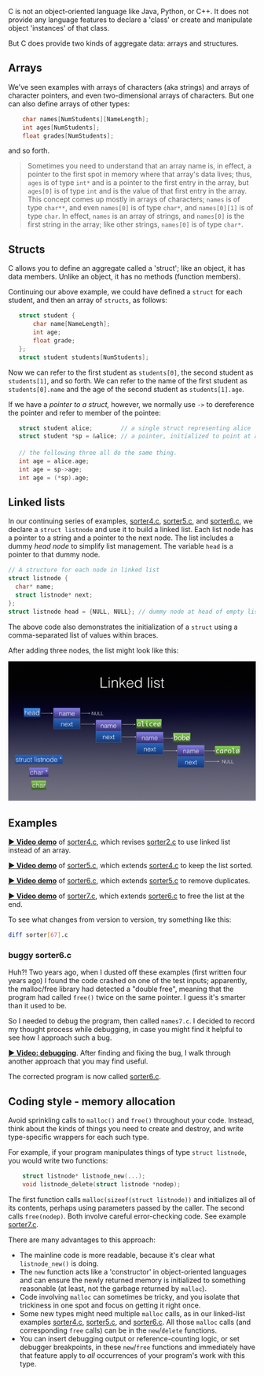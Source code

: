 C is not an object-oriented language like Java, Python, or C++.
It does not provide any language features to declare a 'class' or create and manipulate object 'instances' of that class.

But C does provide two kinds of aggregate data: arrays and structures.

## Arrays

We've seen examples with arrays of characters (aka strings) and arrays of character pointers, and even two-dimensional arrays of characters.
But one can also define arrays of other types:

```c
	char names[NumStudents][NameLength];
	int ages[NumStudents];
	float grades[NumStudents];
```

and so forth.

> Sometimes you need to understand that an array name is, in effect, a pointer to the first spot in memory where that array's data lives; thus, `ages` is of type `int*` and is a pointer to the first entry in the array, but `ages[0]` is of type `int` and is the value of that first entry in the array.
> This concept comes up mostly in arrays of characters; `names` is of type `char**`, and even `names[0]` is of type `char*`, and `names[0][1]` is of type `char`.
> In effect, `names` is an array of strings, and `names[0]` is the first string in the array; like other strings, `names[0]` is of type `char*`.

## Structs

C allows you to define an aggregate called a 'struct'; like an object, it has data members.
Unlike an object, it has no methods (function members).

Continuing our above example, we could have defined a `struct` for each student, and then an array of `structs`, as follows:

```c
   struct student {
       char name[NameLength];
       int age;
       float grade;
   };
   struct student students[NumStudents];
```

Now we can refer to the first student as `students[0]`, the second student as `students[1]`, and so forth.
We can refer to the name of the first student as `students[0].name` and the age of the second student as `students[1].age`.

If we have a *pointer to a struct,* however, we normally use `->` to dereference the pointer and refer to member of the pointee:

```c
   struct student alice;        // a single struct representing alice
   struct student *sp = &alice; // a pointer, initialized to point at alice

   // the following three all do the same thing.
   int age = alice.age;
   int age = sp->age;
   int age = (*sp).age;
```


## Linked lists

In our continuing series of examples, [sorter4.c](https://github.com/CS50Dartmouth21FS1/examples/blob/main/sorter4.c), [sorter5.c](https://github.com/CS50Dartmouth21FS1/examples/blob/main/sorter4.c), and [sorter6.c](https://github.com/CS50Dartmouth21FS1/examples/blob/main/sorter6.c), we declare a `struct listnode` and use it to build a linked list.
Each list node has a pointer to a string and a pointer to the next node.
The list includes a dummy *head node* to simplify list management.
The variable `head` is a pointer to that dummy node.

```c
// A structure for each node in linked list
struct listnode {
  char* name;
  struct listnode* next;
};
struct listnode head = {NULL, NULL}; // dummy node at head of empty list
```

The above code also demonstrates the initialization of a `struct` using a comma-separated list of values within braces.

After adding three nodes, the list might look like this:

![](media/malloc/linked-list.png)

## Examples

**[:arrow_forward: Video demo](https://dartmouth.hosted.panopto.com/Panopto/Pages/Viewer.aspx?id=b082ed1e-523a-4eb0-a606-ad0b011b85c7)**
of [sorter4.c](https://github.com/CS50Dartmouth21FS1/examples/blob/main/sorter4.c), which revises [sorter2.c](https://github.com/CS50Dartmouth21FS1/examples/blob/main/sorter2.c) to use linked list instead of an array.

**[:arrow_forward: Video demo](https://dartmouth.hosted.panopto.com/Panopto/Pages/Viewer.aspx?id=a6125845-a074-46b6-8b2d-ad0b01396b0b)**
of [sorter5.c](https://github.com/CS50Dartmouth21FS1/examples/blob/main/sorter5.c), which extends [sorter4.c](https://github.com/CS50Dartmouth21FS1/examples/blob/main/sorter4.c) to keep the list sorted.

**[:arrow_forward: Video demo](https://dartmouth.hosted.panopto.com/Panopto/Pages/Viewer.aspx?id=ce1280c4-6bd9-49b8-ac56-ad0b013b5758)**
of [sorter6.c](https://github.com/CS50Dartmouth21FS1/examples/blob/main/sorter6.c), which extends [sorter5.c](https://github.com/CS50Dartmouth21FS1/examples/blob/main/sorter5.c) to remove duplicates.

**[:arrow_forward: Video demo](https://dartmouth.hosted.panopto.com/Panopto/Pages/Viewer.aspx?id=47f9aac8-8bae-4f35-891c-ad0b013ec75b)**
of [sorter7.c](https://github.com/CS50Dartmouth21FS1/examples/blob/main/sorter7.c), which extends [sorter6.c](https://github.com/CS50Dartmouth21FS1/examples/blob/main/sorter6.c) to free the list at the end.

To see what changes from version to version, try something like this:

```bash
diff sorter[67].c
```

### <a id="debug-sorter6">buggy sorter6.c</a>

Huh?!
Two years ago, when I dusted off these examples (first written four years ago) I found the code crashed on one of the test inputs; apparently, the malloc/free library had detected a "double free", meaning that the program had called `free()` twice on the same pointer.
I guess it's smarter than it used to be.

So I needed to debug the program, then called `names7.c`.
I decided to record my thought process while debugging, in case you might find it helpful to see how I approach such a bug.

**[:arrow_forward: Video: debugging](https://dartmouth.hosted.panopto.com/Panopto/Pages/Viewer.aspx?id=284d8c5c-565a-40ba-93c5-acb10000603d)**.
After finding and fixing the bug, I walk through another approach that you may find useful.

The corrected program is now called [sorter6.c](https://github.com/CS50Dartmouth21FS1/examples/blob/main/sorter6.c).

## Coding style - memory allocation

Avoid sprinkling calls to `malloc()` and `free()` throughout your code.
Instead, think about the kinds of things you need to create and destroy, and write type-specific wrappers for each such type.

For example, if your program manipulates things of type `struct listnode`, you would write two functions:

```c
    struct listnode* listnode_new(...);
    void listnode_delete(struct listnode *nodep);
```

The first function calls `malloc(sizeof(struct listnode))` and initializes all of its contents, perhaps using parameters passed by the caller.
The second calls `free(nodep)`.
Both involve careful error-checking code.
See example [sorter7.c](https://github.com/CS50Dartmouth21FS1/examples/blob/main/sorter7.c).

There are many advantages to this approach:

* The mainline code is more readable, because it's clear what `listnode_new()` is doing.
* The `new` function acts like a 'constructor' in object-oriented languages and can ensure the newly returned memory is initialized to something reasonable (at least, not the garbage returned by `malloc`).
* Code involving `malloc` can sometimes be tricky, and you isolate that trickiness in one spot and focus on getting it right once.
* Some new types might need multiple `malloc` calls, as in our linked-list examples [sorter4.c](https://github.com/CS50Dartmouth21FS1/examples/blob/main/sorter4.c), [sorter5.c](https://github.com/CS50Dartmouth21FS1/examples/blob/main/sorter5.c), and [sorter6.c](https://github.com/CS50Dartmouth21FS1/examples/blob/main/sorter6.c).
All those `malloc` calls (and corresponding `free` calls) can be in the `new`/`delete` functions.
* You can insert debugging output or reference-counting logic, or set debugger breakpoints, in these `new`/`free` functions and immediately have that feature apply to *all* occurrences of your program's work with this type.
